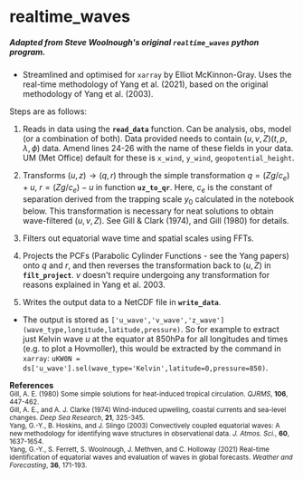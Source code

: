 # realtime_waves

##### Adapted from Steve Woolnough's original `realtime_waves` python program.
* Streamlined and optimised for `xarray` by Elliot McKinnon-Gray. Uses the real-time methodology of Yang et al. (2021), based on the original methodology of Yang et al. (2003).

Steps are as follows:

1. Reads in data using the <strong>`read_data`</strong> function. Can be analysis, obs, model (or a combination of both). Data provided needs to contain $(u,v,Z)(t,p,\lambda,\phi)$ data. Amend lines 24-26 with the name of these fields in your data. UM (Met Office) default for these is `x_wind`, `y_wind`, `geopotential_height`.

2. Transforms $(u,z) \rightarrow (q,r)$ through the simple transformation $q=(Z g/c_e)+u,$ $r=(Z g/c_e)-u$ in function <strong>`uz_to_qr`</strong>. Here, $c_e$ is the constant of separation derived from the trapping scale $y_0$ calculated in the notebook below. This transformation is necessary for neat solutions to obtain wave-filtered $(u,v,Z)$. See Gill & Clark (1974), and Gill (1980) for details.

3. Filters out equatorial wave time and spatial scales using FFTs.

4. Projects the PCFs (Parabolic Cylinder Functions - see the Yang papers) onto $q$ and $r$, and then reverses the transformation back to $(u,Z)$ in <strong>`filt_project`</strong>. $v$ doesn't require undergoing any transformation for reasons explained in Yang et al. 2003.

5. Writes the output data to a NetCDF file in <strong>`write_data`</strong>. 

* The output is stored as `['u_wave','v_wave','z_wave'](wave_type,longitude,latitude,pressure)`. So for example to extract just Kelvin wave $u$ at the equator at 850hPa for all longitudes and times (e.g. to plot a Hovmoller), this would be extracted by the command in `xarray`: `uKW0N = ds['u_wave'].sel(wave_type='Kelvin',latitude=0,pressure=850)`.


<strong>References</strong><br>
<sub>
Gill, A. E. (1980) Some simple solutions for heat-induced tropical circulation. <em>QJRMS</em>, <strong>106</strong>, 447-462.<br>
Gill, A. E., and A. J. Clarke (1974) Wind-induced upwelling, coastal currents and sea-level changes. <em>Deep Sea Research</em>, <strong>21</strong>, 325-345.<br>
Yang, G.-Y., B. Hoskins, and J. Slingo (2003) Convectively coupled equatorial waves: A new methodology for identifying wave structures in observational data. <em>J. Atmos. Sci.</em>, <strong>60</strong>, 1637-1654.<br>
Yang, G.-Y., S. Ferrett, S. Woolnough, J. Methven, and C. Holloway (2021) Real-time identification of equatorial waves and evaluation of waves in global forecasts. <em>Weather and Forecasting</em>, <strong>36</strong>, 171-193.
</sub>
